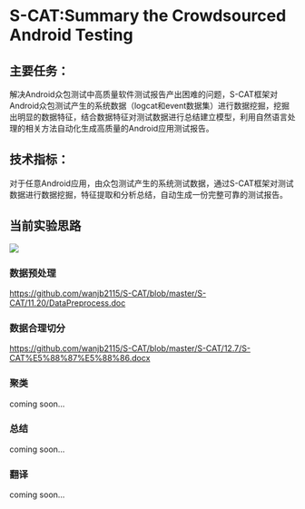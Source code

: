 
# S-CAT:Summary the Crowdsourced Android Testing


## 主要任务：
解决Android众包测试中高质量软件测试报告产出困难的问题，S-CAT框架对Android众包测试产生的系统数据（logcat和event数据集）进行数据挖掘，挖掘出明显的数据特征，结合数据特征对测试数据进行总结建立模型，利用自然语言处理的相关方法自动化生成高质量的Android应用测试报告。
## 技术指标：
对于任意Android应用，由众包测试产生的系统测试数据，通过S-CAT框架对测试数据进行数据挖掘，特征提取和分析总结，自动生成一份完整可靠的测试报告。


## 当前实验思路
<img src=https://raw.githubusercontent.com/wanjb2115/S-CAT/master/process.png align=center />

### 数据预处理

https://github.com/wanjb2115/S-CAT/blob/master/S-CAT/11.20/DataPreprocess.doc

### 数据合理切分

https://github.com/wanjb2115/S-CAT/blob/master/S-CAT/12.7/S-CAT%E5%88%87%E5%88%86.docx

### 聚类

coming soon...

### 总结

coming soon...

### 翻译

coming soon...
